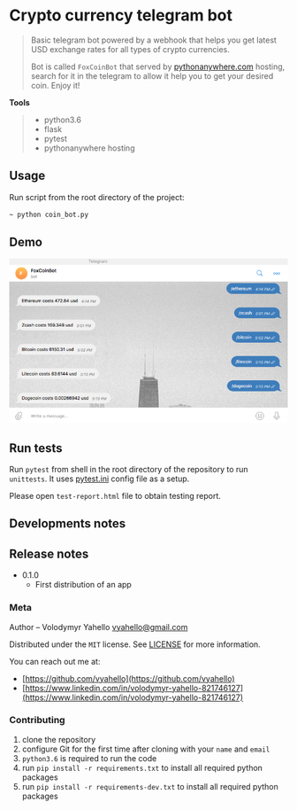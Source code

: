 # Crypto currency telegram bot
>Basic telegram bot powered by a webhook that helps you get latest USD exchange rates for all types of crypto currencies.
>
> Bot is called `FoxCoinBot` that served by [pythonanywhere.com](https://pythonanywhere.com) hosting, search for it in the telegram to allow it help you to get your desired coin. Enjoy it!

**Tools**
> - python3.6 
> - flask
> - pytest
> - pythonanywhere hosting

## Usage
Run script from the root directory of the project:
```bash
~ python coin_bot.py
```

## Demo
![Screenshot](demo/coinbot.png)

## Run tests
Run `pytest` from shell in the root directory of the repository to run `unittests`. 
It uses [pytest.ini](pytest.ini) config file as a setup.

Please open `test-report.html` file to obtain testing report.

## Developments notes

## Release notes

* 0.1.0
    * First distribution of an app

### Meta
Author – Volodymyr Yahello vyahello@gmail.com

Distributed under the `MIT` license. See [LICENSE](LICENSE.md) for more information.

You can reach out me at:
* [https://github.com/vyahello](https://github.com/vyahello)
* [https://www.linkedin.com/in/volodymyr-yahello-821746127](https://www.linkedin.com/in/volodymyr-yahello-821746127)

### Contributing

1. clone the repository
2. configure Git for the first time after cloning with your `name` and `email`
3. `python3.6` is required to run the code
4. run `pip install -r requirements.txt` to install all required python packages
5. run `pip install -r requirements-dev.txt` to install all required python packages
